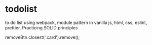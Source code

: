 # todolist
to do list using webpack, module pattern in vanilla js, html, css, eslint, prettier. Practicing SOLID principles


removeBtn.closest('.card').remove();